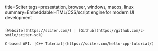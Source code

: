 title=Sciter
tags=presentation, browser, windows, macos, linux
summary=Embeddable HTML/CSS/script engine for modern UI development
~~~~~~

[Website](https://sciter.com/) | [Github](https://github.com/c-smile/sciter-sdk)

C-based API. [C++ Tutorial](https://sciter.com/hello-cpp-tutorial/)

